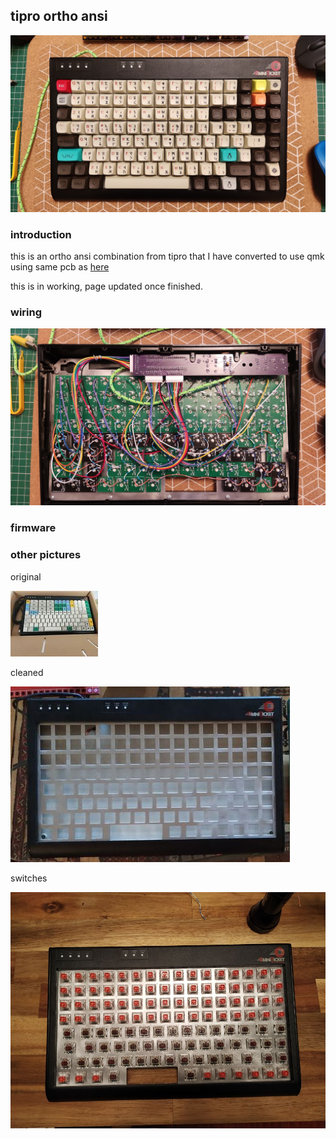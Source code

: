 ## tipro ortho ansi

  ![tipro 128 8x16](pics/tipro/tiproortho-ansi.jpg)

### introduction

this is an ortho ansi combination from tipro that I have converted to use qmk using same pcb as [here](https://mlego.elena.space/tipro8x16/)

this is in working, page updated once finished.


### wiring

![m128 ortho ansi ](pics/tipro/tipro_orthoansi_bottom.jpg)

### firmware

### other pictures

original

![m128 ortho ansi ](pics/tipro/tipro-ortho-ansi-original.jpg)

cleaned

![m128 ortho ansi ](pics/tipro/tipro-ortho-ansi-v1.jpg)

switches

![m120 ortho ansi](pics/tipro/tipro-ortho-ansi-v2.jpg)

